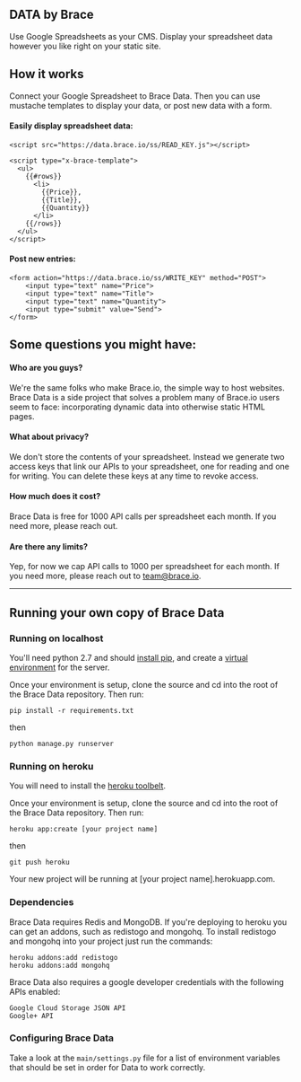 
DATA by Brace
-------------

Use Google Spreadsheets as your CMS. Display your spreadsheet data however you like right on your static site.


## How it works

Connect your Google Spreadsheet to Brace Data. Then you can use mustache templates to display your data, or post new data with a form.

#### Easily display spreadsheet data:

    <script src="https://data.brace.io/ss/READ_KEY.js"></script>

    <script type="x-brace-template">
      <ul>
        {{#rows}}
          <li>
            {{Price}},
            {{Title}}, 
            {{Quantity}}
          </li>
        {{/rows}}
      </ul>
    </script>

#### Post new entries:

    <form action="https://data.brace.io/ss/WRITE_KEY" method="POST">
        <input type="text" name="Price">
        <input type="text" name="Title">
        <input type="text" name="Quantity">
        <input type="submit" value="Send">
    </form>


## Some questions you might have:

#### Who are you guys?

We're the same folks who make Brace.io, the simple way to host websites. Brace Data is a side project that solves a problem many of Brace.io users seem to face: incorporating dynamic data into otherwise static HTML pages.

#### What about privacy?

We don't store the contents of your spreadsheet. Instead we generate two access keys that link our APIs to your spreadsheet, one for reading and one for writing. You can delete these keys at any time to revoke access.

#### How much does it cost?

Brace Data is free for 1000 API calls per spreadsheet each month. If you need more, please reach out.

#### Are there any limits?

Yep, for now we cap API calls to 1000 per spreadsheet for each month. If you need more, please reach out to team@brace.io.

--------

Running your own copy of Brace Data 
------------------------------------

### Running on localhost

You'll need python 2.7 and should [install pip](https://pip.pypa.io/en/latest/installing.html), and create a [virtual environment](http://docs.python-guide.org/en/latest/dev/virtualenvs/) for the server. 

Once your environment is setup, clone the source and cd into the root of the Brace Data repository. Then run:

    pip install -r requirements.txt

then

    python manage.py runserver


### Running on heroku

You will need to install the [heroku toolbelt](https://toolbelt.heroku.com/).

Once your environment is setup, clone the source and cd into the root of the Brace Data repository. Then run:

    heroku app:create [your project name]

then

    git push heroku

Your new project will be running at [your project name].herokuapp.com.


### Dependencies

Brace Data requires Redis and MongoDB. If you're deploying to heroku you can get an addons, such as redistogo and mongohq. To install redistogo and mongohq into your project just run the commands:

    heroku addons:add redistogo
    heroku addons:add mongohq


Brace Data also requires a google developer credentials with the following APIs enabled:

    Google Cloud Storage JSON API
    Google+ API


### Configuring Brace Data

Take a look at the `main/settings.py` file for a list of environment variables that should be set in order for Data to work correctly.

